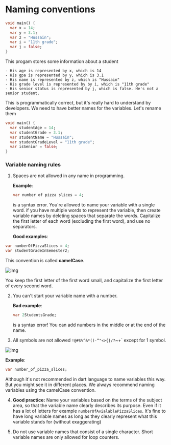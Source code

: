 # **Naming conventions**

```dart
void main() {
  var x = 14;
  var y = 3.1;
  var z = "Hussain";
  var i = "11th grade";
  var j = false;
}
```

This progam stores some information about a student

	- His age is represented by x, which is 14
	- His gpa is represented by y, which is 3.1
	- His name is represented by z, which is "Hussain"
	- His grade level is represented by by i, which is "11th grade" 
	- His senior status is represented by j, which is false. He's not a senior student. 



This is programmatically correct, but it's really hard to understand by developers. We need to have better names for the variables. Let's rename them

```dart
void main() {
  var studentAge = 14;
  var studentGrade = 3.1;
  var studentName = "Hussain";
  var studentGradeLevel = "11th grade";
  var isSenior = false;
}
```



### **Variable naming rules**

1. Spaces are not allowed in any name in programming. 

   **Example**:

   ```dart
   var number of pizza slices = 4;
   ```

   is a syntax error. You're allowed to name your variable with a single word. if you have multiple words to represent the variable, then create variable names by deleting spaces that separate the words. Capitalize the first letter of each word (excluding the first word), and use no separators. 

   

   **Good examples**:

```dart
var numberOfPizzaSlices = 4;
var studentGradeInSemester2;
```



This convention is called **camelCase**. 

![img](https://lh5.googleusercontent.com/1A_BKQ0T2n4F6-nZ2RIOzzL7CGCFwY6tShelx1nHX6BxxeiSt5iETMgP1baVxb5NeA69HvEOcH4_BS8dnzE9oEkxbyo7BgRzWUV48Y2UPVptAuhhn_bwuZ7q--Dz3Z_YC3xhSAFI)

You keep the first letter of the first word small, and capitalize the first letter of every second word.



2. You can't start your variable name with a number.

   **Bad example**:

   ```dart
   var 2StudentsGrade; 
   ```

   is a syntax error! You can add numbers in the middle or at the end of the name. 



3. All symbols are not allowed `!@#$%^&*()-“"<>{}/?`~+` except for 1 symbol.

![img](https://lh4.googleusercontent.com/Uo6ChSBFusHlj89S_EbzhU1dcMQiD2feohEXVtyEbijaddVkPgO4QieKPHmPZDUvgPK5eQjulAxX71Wj2NkyIDaHUy5t7U6NRcLCLvmUtQsyhAY0pgc8lO_8O34P5TBAIbf1jRO1)



**Example**:

```dart
var number_of_pizza_slices; 
```

Although it's not recommended in dart language to name variables this way. But you might see it in different places. We always recommend naming variables using the camelCase convention. 



4. **Good practice:** Name your variables based on the terms of the subject area, so that the variable name clearly describes its purpose. Even if it has a lot of letters for example `numberOfAvialablePizzaSlices`. It's fine to have long variable names as long as they clearly represent what this variable stands for (without exaggerating) 



5. Do not use variable names that consist of a single character. Short variable names are only allowed for loop counters.









